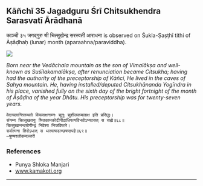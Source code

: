 ## Kāñchī 35 Jagadguru Śrī Chitsukhendra Sarasvatī Ārādhanā
काञ्ची ३५ जगद्गुरु श्री चित्सुखेन्द्र सरस्वती आराधना is observed on Śukla-Ṣaṣṭhī tithi of Āṣāḍhaḥ (lunar) month (aparaahna/paraviddha).

![](https://github.com/sanskrit-coders/adyatithi/blob/master/images/kanchi-jagadgurus/jagadguru-35.jpg)

_Born near the Vedāchala mountain as the son of Vimalākṣa and well-known as Suśīlakamalākṣa, after renunciation became Citsukha; having had the authority of the preceptorship of Kāñci, He lived in the caves of Sahya mountain. He, having installed/deputed Citsukhānanda Yogīndra in his place, vanished fully on the sixth day of the bright fortnight of the month of Āṣāḍha of the year Dhātu. His preceptorship was for twenty-seven years._

```
वेदाचलान्तिकभवो विमलाक्षनाम्नः सूनुः सुशीलकमलाक्ष इति प्रसिद्धः।
संयम्य चित्सुखतनुः श्रितकामकोटीपीठाधिपत्यविभवोऽप्यवसत् स सह्ये॥६८॥
चित्सुखानन्दयोगीन्द्रं निवेश्य निजविष्टरे।
सर्वात्मना तिरोऽधात् स धात्वाषाढाच्छषष्ठ्यहे॥६९॥
—पुण्यश्लोकमञ्जरी
```
### References
* Punya Shloka Manjari
* www.kamakoti.org


---
